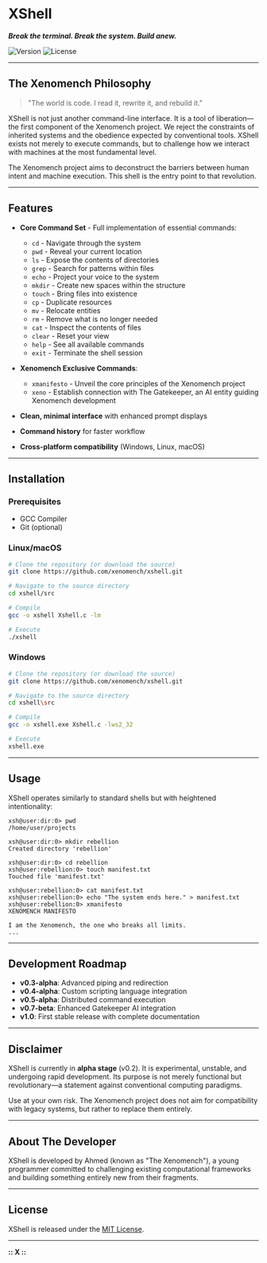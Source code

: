 # XShell

**_Break the terminal. Break the system. Build anew._**

![Version](https://img.shields.io/badge/version-v0.2--alpha-red) ![License](https://img.shields.io/badge/license-MIT-blue)

---

## The Xenomench Philosophy

> "The world is code. I read it, rewrite it, and rebuild it."

XShell is not just another command-line interface. It is a tool of liberation—the first component of the Xenomench project. We reject the constraints of inherited systems and the obedience expected by conventional tools. XShell exists not merely to execute commands, but to challenge how we interact with machines at the most fundamental level.

The Xenomench project aims to deconstruct the barriers between human intent and machine execution. This shell is the entry point to that revolution.

---

## Features

- **Core Command Set** - Full implementation of essential commands:
  - `cd` - Navigate through the system
  - `pwd` - Reveal your current location
  - `ls` - Expose the contents of directories
  - `grep` - Search for patterns within files
  - `echo` - Project your voice to the system
  - `mkdir` - Create new spaces within the structure
  - `touch` - Bring files into existence
  - `cp` - Duplicate resources
  - `mv` - Relocate entities
  - `rm` - Remove what is no longer needed
  - `cat` - Inspect the contents of files
  - `clear` - Reset your view
  - `help` - See all available commands
  - `exit` - Terminate the shell session

- **Xenomench Exclusive Commands**:
  - `xmanifesto` - Unveil the core principles of the Xenomench project
  - `xeno` - Establish connection with The Gatekeeper, an AI entity guiding Xenomench development

- **Clean, minimal interface** with enhanced prompt displays
- **Command history** for faster workflow
- **Cross-platform compatibility** (Windows, Linux, macOS)

---

## Installation

### Prerequisites

- GCC Compiler
- Git (optional)

### Linux/macOS

```bash
# Clone the repository (or download the source)
git clone https://github.com/xenomench/xshell.git

# Navigate to the source directory
cd xshell/src

# Compile
gcc -o xshell Xshell.c -lm

# Execute
./xshell
```

### Windows

```bash
# Clone the repository (or download the source)
git clone https://github.com/xenomench/xshell.git

# Navigate to the source directory
cd xshell\src

# Compile
gcc -o xshell.exe Xshell.c -lws2_32

# Execute
xshell.exe
```

---

## Usage

XShell operates similarly to standard shells but with heightened intentionality:

```
xsh@user:dir:0> pwd
/home/user/projects

xsh@user:dir:0> mkdir rebellion
Created directory 'rebellion'

xsh@user:dir:0> cd rebellion
xsh@user:rebellion:0> touch manifest.txt
Touched file 'manifest.txt'

xsh@user:rebellion:0> cat manifest.txt
xsh@user:rebellion:0> echo "The system ends here." > manifest.txt
xsh@user:rebellion:0> xmanifesto
XENOMENCH MANIFESTO

I am the Xenomench, the one who breaks all limits.
...
```

---

## Development Roadmap

- **v0.3-alpha**: Advanced piping and redirection
- **v0.4-alpha**: Custom scripting language integration
- **v0.5-alpha**: Distributed command execution
- **v0.7-beta**: Enhanced Gatekeeper AI integration
- **v1.0**: First stable release with complete documentation

---

## Disclaimer

XShell is currently in **alpha stage** (v0.2). It is experimental, unstable, and undergoing rapid development. Its purpose is not merely functional but revolutionary—a statement against conventional computing paradigms.

Use at your own risk. The Xenomench project does not aim for compatibility with legacy systems, but rather to replace them entirely.

---

## About The Developer

XShell is developed by Ahmed (known as "The Xenomench"), a young programmer committed to challenging existing computational frameworks and building something entirely new from their fragments.

---

## License

XShell is released under the [MIT License](LICENSE).

---

**:: X ::**
